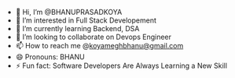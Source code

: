 - 👋 Hi, I’m @BHANUPRASADKOYA
- 👀 I’m interested in Full Stack Developement
- 🌱 I’m currently learning Backend, DSA
- 💞️ I’m looking to collaborate on Devops Engineer
- 📫 How to reach me @koyameghbhanu@gmail.com
- 😄 Pronouns: BHANU
- ⚡ Fun fact:  Software Developers Are Always Learning a New Skill

<!---
Bhanu77778/Bhanu77778 is a ✨ special ✨ repository because its `README.md` (this file) appears on your GitHub profile.
You can click the Preview link to take a look at your changes.
--->
